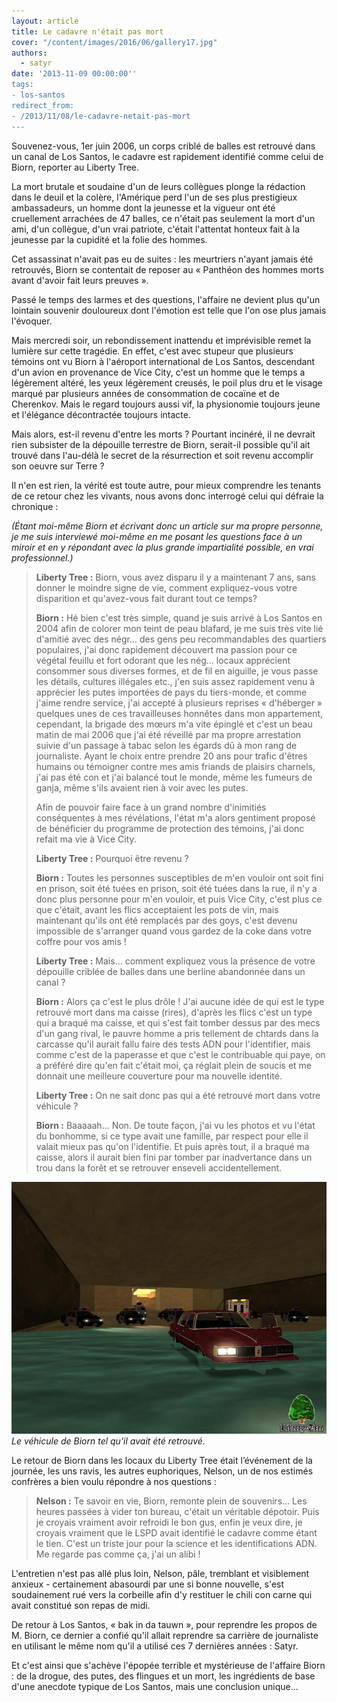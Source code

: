 ```yaml
---
layout: article
title: Le cadavre n'était pas mort
cover: "/content/images/2016/06/gallery17.jpg"
authors:
  - satyr
date: '2013-11-09 00:00:00''
tags:
- los-santos
redirect_from:
- /2013/11/08/le-cadavre-netait-pas-mort
---
```


Souvenez-vous, 1er juin 2006, un corps criblé de balles est retrouvé dans un canal de Los Santos, le cadavre est rapidement identifié comme celui de Biorn, reporter au Liberty Tree.

La mort brutale et soudaine d'un de leurs collègues plonge la rédaction dans le deuil et la colère, l'Amérique perd l'un de ses plus prestigieux ambassadeurs, un homme dont la jeunesse et la vigueur ont été cruellement arrachées de 47 balles, ce n'était pas seulement la mort d'un ami, d'un collègue, d'un vrai patriote, c'était l'attentat honteux fait à la jeunesse par la cupidité et la folie des hommes.

Cet assassinat n'avait pas eu de suites : les meurtriers n'ayant jamais été retrouvés, Biorn se contentait de reposer au « Panthéon des hommes morts avant d'avoir fait leurs preuves ».

Passé le temps des larmes et des questions, l'affaire ne devient plus qu'un lointain souvenir douloureux dont l'émotion est telle que l'on ose plus jamais l'évoquer.

Mais mercredi soir, un rebondissement inattendu et imprévisible remet la lumière sur cette tragédie. En effet, c'est avec stupeur que plusieurs témoins ont vu Biorn à l'aéroport international de Los Santos, descendant d'un avion en provenance de Vice City, c'est un homme que le temps a légèrement altéré, les yeux légèrement creusés, le poil plus dru et le visage marqué par plusieurs années de consommation de cocaïne et de Cherenkov. Mais le regard toujours aussi vif, la physionomie toujours jeune et l'élégance décontractée toujours intacte.

Mais alors, est-il revenu d'entre les morts ? Pourtant incinéré, il ne devrait rien subsister de la dépouille terrestre de Biorn, serait-il possible qu'il ait trouvé dans l'au-délà le secret de la résurrection et soit revenu accomplir son oeuvre sur Terre ?

Il n'en est rien, la vérité est toute autre, pour mieux comprendre les tenants de ce retour chez les vivants, nous avons donc interrogé celui qui défraie la chronique :

_(Étant moi-même Biorn et écrivant donc un article sur ma propre personne, je me suis interviewé moi-même en me posant les questions face à un miroir et en y répondant avec la plus grande impartialité possible, en vrai professionnel.)_

> **Liberty Tree :** Biorn, vous avez disparu il y a maintenant 7 ans, sans donner le moindre signe de vie, comment expliquez-vous votre disparition et qu'avez-vous fait durant tout ce temps?
> 
> **Biorn :** Hé bien c'est très simple, quand je suis arrivé à Los Santos en 2004 afin de colorer mon teint de peau blafard, je me suis très vite lié d'amitié avec des négr... des gens peu recommandables des quartiers populaires, j'ai donc rapidement découvert ma passion pour ce végétal feuillu et fort odorant que les nég... locaux apprécient consommer sous diverses formes, et de fil en aiguille, je vous passe les détails, cultures illégales etc., j'en suis assez rapidement venu à apprécier les putes importées de pays du tiers-monde, et comme j'aime rendre service, j'ai accepté à plusieurs reprises « d'héberger » quelques unes de ces travailleuses honnêtes dans mon appartement, cependant, la brigade des mœurs m'a vite épinglé et c'est un beau matin de mai 2006 que j'ai été réveillé par ma propre arrestation suivie d'un passage à tabac selon les égards dû à mon rang de journaliste. Ayant le choix entre prendre 20 ans pour trafic d'êtres humains ou témoigner contre mes amis friands de plaisirs charnels, j'ai pas été con et j'ai balancé tout le monde, même les fumeurs de ganja, même s'ils avaient rien à voir avec les putes.
> 
> Afin de pouvoir faire face à un grand nombre d'inimitiés conséquentes à mes révélations, l'état m'a alors gentiment proposé de bénéficier du programme de protection des témoins, j'ai donc refait ma vie à Vice City.
> 
> **Liberty Tree :** Pourquoi être revenu ?
> 
> **Biorn :** Toutes les personnes susceptibles de m'en vouloir ont soit fini en prison, soit été tuées en prison, soit été tuées dans la rue, il n'y a donc plus personne pour m'en vouloir, et puis Vice City, c'est plus ce que c'était, avant les flics acceptaient les pots de vin, mais maintenant qu'ils ont été remplacés par des goys, c'est devenu impossible de s'arranger quand vous gardez de la coke dans votre coffre pour vos amis !
> 
> **Liberty Tree :** Mais... comment expliquez vous la présence de votre dépouille criblée de balles dans une berline abandonnée dans un canal ?
> 
> **Biorn :** Alors ça c'est le plus drôle ! J'ai aucune idée de qui est le type retrouvé mort dans ma caisse (rires), d'après les flics c'est un type qui a braqué ma caisse, et qui s'est fait tomber dessus par des mecs d'un gang rival, le pauvre homme a pris tellement de chtards dans la carcasse qu'il aurait fallu faire des tests ADN pour l'identifier, mais comme c'est de la paperasse et que c'est le contribuable qui paye, on a préféré dire qu'en fait c'était moi, ça réglait plein de soucis et me donnait une meilleure couverture pour ma nouvelle identité.
> 
> **Liberty Tree :** On ne sait donc pas qui a été retrouvé mort dans votre véhicule ?
> 
> **Biorn :** Baaaaah... Non. De toute façon, j'ai vu les photos et vu l'état du bonhomme, si ce type avait une famille, par respect pour elle il valait mieux pas qu'on l'identifie. Et puis après tout, il a braqué ma caisse, alors il aurait bien fini par tomber par inadvertance dans un trou dans la forêt et se retrouver enseveli accidentellement.

![Le véhicule de Biorn tel qu'il avait été retrouvé.](/content/images/2016/06/plouf1_0.jpg)
_Le véhicule de Biorn tel qu'il avait été retrouvé._

Le retour de Biorn dans les locaux du Liberty Tree était l’événement de la journée, les uns ravis, les autres euphoriques, Nelson, un de nos estimés confrères a bien voulu répondre à nos questions :

> **Nelson :** Te savoir en vie, Biorn, remonte plein de souvenirs... Les heures passées à vider ton bureau, c'était un véritable dépotoir. Puis je croyais vraiment avoir refroidi le bon gus, enfin je veux dire, je croyais vraiment que le LSPD avait identifié le cadavre comme étant le tien. C'est un triste jour pour la science et les identifications ADN. Me regarde pas comme ça, j'ai un alibi !

L'entretien n'est pas allé plus loin, Nelson, pâle, tremblant et visiblement anxieux - certainement abasourdi par une si bonne nouvelle, s'est soudainement rué vers la corbeille afin d'y restituer le chili con carne qui avait constitué son repas de midi.

De retour à Los Santos, « bak in da tauwn », pour reprendre les propos de M. Biorn, ce dernier a confié qu'il allait reprendre sa carrière de journaliste en utilisant le même nom qu'il a utilisé ces 7 dernières années : Satyr.

Et c'est ainsi que s'achève l'épopée terrible et mystérieuse de l'affaire Biorn : de la drogue, des putes, des flingues et un mort, les ingrédients de base d'une anecdote typique de Los Santos, mais une conclusion unique...